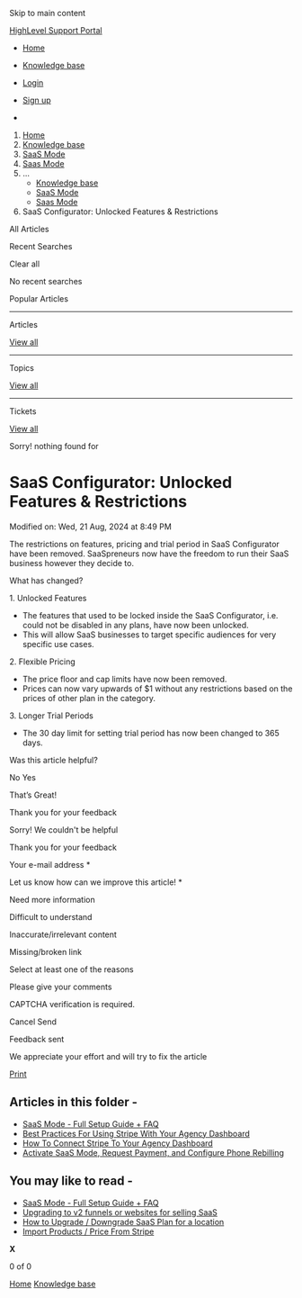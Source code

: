 Skip to main content

[ HighLevel Support Portal ](https://help.gohighlevel.com)

  * [ Home ](/support/home)
  * [ Knowledge base ](/support/solutions)

  * [Login](/support/login)
  * [Sign up](/support/signup)
  * 

  1. [Home](/support/home)
  2. [Knowledge base](/support/solutions)
  3. [SaaS Mode](/support/solutions/48000453216)
  4. [Saas Mode](/support/solutions/folders/48000676654)
  5. ... 
     * [Knowledge base](/support/solutions)
     * [SaaS Mode](/support/solutions/48000453216)
     * [Saas Mode](/support/solutions/folders/48000676654)
  6. SaaS Configurator: Unlocked Features & Restrictions

All  Articles 

Recent Searches

Clear all

No recent searches

Popular Articles

* * *

Articles

[View all](/support/search/solutions)

* * *

Topics

[View all](/support/search/topics)

* * *

Tickets

[View all](/support/search/tickets)

Sorry! nothing found for   

# SaaS Configurator: Unlocked Features & Restrictions

Modified on: Wed, 21 Aug, 2024 at 8:49 PM

The restrictions on features, pricing and trial period in SaaS Configurator have been removed. SaaSpreneurs now have the freedom to run their SaaS business however they decide to.

What has changed?

1\. Unlocked Features

  * The features that used to be locked inside the SaaS Configurator, i.e. could not be disabled in any plans, have now been unlocked.
  * This will allow SaaS businesses to target specific audiences for very specific use cases.

2\. Flexible Pricing

  * The price floor and cap limits have now been removed.
  * Prices can now vary upwards of $1 without any restrictions based on the prices of other plan in the category.

3\. Longer Trial Periods

  * The 30 day limit for setting trial period has now been changed to 365 days.

Was this article helpful?

No  Yes 

That’s Great!

Thank you for your feedback

Sorry! We couldn't be helpful

Thank you for your feedback

Your e-mail address *

Let us know how can we improve this article! *

Need more information 

Difficult to understand 

Inaccurate/irrelevant content 

Missing/broken link 

Select at least one of the reasons 

Please give your comments 

CAPTCHA verification is required. 

Cancel  Send 

Feedback sent

We appreciate your effort and will try to fix the article

[Print](javascript:print\(\))

## Articles in this folder -

  * [SaaS Mode - Full Setup Guide + FAQ](/support/solutions/articles/48001184920-saas-mode-full-setup-guide-faq)
  * [Best Practices For Using Stripe With Your Agency Dashboard](/support/solutions/articles/48001171909-best-practices-for-using-stripe-with-your-agency-dashboard)
  * [How To Connect Stripe To Your Agency Dashboard](/support/solutions/articles/48001171910-how-to-connect-stripe-to-your-agency-dashboard)
  * [Activate SaaS Mode, Request Payment, and Configure Phone Rebilling](/support/solutions/articles/48001177740-activate-saas-mode-request-payment-and-configure-phone-rebilling)

## You may like to read -

  * [SaaS Mode - Full Setup Guide + FAQ](/support/solutions/articles/48001184920-saas-mode-full-setup-guide-faq)
  * [Upgrading to v2 funnels or websites for selling SaaS](/support/solutions/articles/48001210773-upgrading-to-v2-funnels-or-websites-for-selling-saas)
  * [How to Upgrade / Downgrade SaaS Plan for a location](/support/solutions/articles/48001207110-how-to-upgrade-downgrade-saas-plan-for-a-location)
  * [Import Products / Price From Stripe](/support/solutions/articles/48001202184-import-products-price-from-stripe)

**X**

0 of 0 []()

[Home](/support/home) [Knowledge base](/support/solutions)

